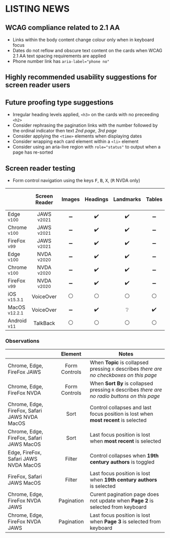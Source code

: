 # LISTING NEWS
## WCAG compliance related to 2.1 AA
- Links within the body content change colour only when in keyboard focus
- Dates do not reflow and obscure text content on the cards when WCAG 2.1 AA text spacing requirements are applied
- Phone number link has `aria-label="phone no"`

## Highly recommended usability suggestions for screen reader users

## Future proofing type suggestions
- Irregular heading levels applied, `<h3>` on the cards with no preceeding `<h2>`
- Consider rephrasing the pagination links with the number followed by the ordinal indicator then text _2nd page_, _3rd page_
- Consider applying the `<time>` elements when displaying dates
- Consider wrapping each card element within a `<li>` element
- Consider using an aria-live region with `role="status"` to output when a page has re-sorted

## Screen reader testing
- Form control navigation using the keys <kbd>F</kbd>, <kbd>B</kbd>, <kbd>X</kbd>, (<kbd>R</kbd> NVDA only)

|   |Screen Reader   | Images | Headings  |Landmarks   |Tables   | Lists |Links |Form Controls | Sort & Filter | Pagination |
|---|:-:|:-:|:-:|:-:|:-:|:-:|:-:|:-:|:-:|:-:|
| Edge <sup>v100</sup> 		| JAWS <sup>v2021</sup> 	| :heavy_minus_sign:  | :heavy_check_mark:  | :heavy_check_mark:  | :heavy_minus_sign: | :heavy_check_mark:  | :heavy_check_mark:  | :heavy_check_mark:  | :heavy_check_mark: | :heavy_check_mark:
| Chrome <sup>v100</sup> 	| JAWS <sup>v2021</sup>  	| :heavy_minus_sign:  | :heavy_check_mark:  | :heavy_check_mark:  | :heavy_minus_sign:  | :heavy_check_mark:  | :heavy_check_mark:  | :heavy_check_mark:  | :heavy_check_mark: | :heavy_check_mark:
| FireFox <sup>v99</sup> 	| JAWS <sup>v2021</sup>   	| :heavy_minus_sign:  | :heavy_check_mark:  | :heavy_check_mark:  | :heavy_minus_sign:  | :heavy_check_mark:  | :heavy_check_mark:  | :heavy_check_mark:  | :heavy_check_mark: | :heavy_check_mark:
| Edge <sup>v100</sup> 		| NVDA <sup>v2020</sup> 	| :heavy_minus_sign:  | :heavy_check_mark:  | :heavy_check_mark:  | :heavy_minus_sign:  | :heavy_check_mark:  | :heavy_check_mark: | :heavy_check_mark:  | :heavy_check_mark: | :heavy_check_mark:
| Chrome <sup>v100</sup> 	| NVDA <sup>v2020</sup>  	| :heavy_minus_sign:  | :heavy_check_mark:  | :heavy_check_mark: | :heavy_minus_sign:  | :heavy_check_mark:  | :heavy_check_mark:  | :heavy_check_mark:  | :heavy_check_mark: | :heavy_check_mark:
| FireFox <sup>v99</sup> 	| NVDA <sup>v2020</sup>   	| :heavy_minus_sign:  | :heavy_check_mark:  | :heavy_check_mark:  | :heavy_minus_sign:  | :heavy_check_mark:  | :heavy_check_mark:  | :heavy_check_mark:  | :heavy_check_mark: | :heavy_check_mark:
| iOS <sup>v15.3.1</sup> 	| VoiceOver 				| :white_circle:  | :white_circle:  | :white_circle:  | :white_circle:  | :white_circle:  | :white_circle:  | :white_circle:  | :white_circle: | :white_circle:
| MacOS <sup>v12.2.1</sup> 	| VoiceOver  				| :heavy_minus_sign:  | :heavy_check_mark:  | :grey_question:  | :heavy_check_mark:  | :heavy_check_mark:  | :heavy_check_mark:  | :heavy_check_mark:   | :heavy_check_mark:  | :heavy_check_mark:
| Android <sup>v11</sup> 	| TalkBack 					| :white_circle:  | :white_circle:  | :white_circle:  | :white_circle:  | :white_circle:  | :white_circle:  | :white_circle:  | :white_circle: | :white_circle:

### Observations
|  | Element  | Notes |
|---|:-:|---|
| Chrome, Edge, FireFox JAWS | Form Controls | When **Topic** is collapsed pressing <kbd>X</kbd> describes _there are no checkboxes on this page_ |
| Chrome, Edge, FireFox NVDA | Form Controls | When **Sort By** is collapsed pressing <kbd>R</kbd> describes _there are no radio buttons on this page_ |
| Chrome, Edge, FireFox, Safari JAWS NVDA MacOS | Sort | Control collapses and last focus position is lost when **most recent** is selected |
| Chrome, Edge, FireFox, Safari JAWS MacOS | Sort | Last focus position is lost when **most recent** is selected |
| Edge, FireFox, Safari JAWS NVDA MacOS | Filter | Control collapses when **19th century authors** is toggled |
| FireFox, Safari JAWS MacOS | Filter | Last focus position is lost when **19th century authors** is selected |
|Chrome, Edge, FireFox NVDA JAWS | Pagination | Curent pagination page does not update when **Page 2** is selected from keyboard |
|Chrome, Edge, FireFox NVDA JAWS | Pagination | Last focus position is lost when **Page 3** is selected from keyboard |
